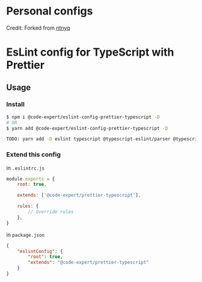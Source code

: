 # Personal configs

Credit:  Forked from [ntnyq](https://github.com/ntnyq/configs)

# EsLint config for TypeScript with Prettier

## Usage

### Install

```bash
$ npm i @code-expert/eslint-config-prettier-typescript -D
# OR
$ yarn add @code-expert/eslint-config-prettier-typescript -D

TODO: yarn add -D eslint typescript @typescript-eslint/parser @typescript-eslint/eslint-plugin
```

### Extend this config

in `.eslintrc.js`

```js
module.exports = {
    root: true,

    extends: ['@code-expert/prettier-typescript'],

    rules: {
        // Override rules
    },
}
```

in `package.json`

```json
{
    "eslintConfig": {
        "root": true,
        "extends": "@code-expert/prettier-typescript"
    }
}
```
